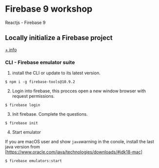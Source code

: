 # Firebase 9 workshop
Reactjs - Firebase 9

## Locally initialize a Firebase project

[+ info](https://firebase.google.com/docs/emulator-suite/connect_and_prototype)

### CLI - Firebase emulator suite

1. install the CLI or update to its latest version.

`$ npm i -g firebase-tools@10.9.2 `

2. Login into firebase, this procces open a new window browser with request permissions.

`$ firebase login`

3. Init firebase. Complete the questions.
   
`$ firebase init`

4. Start emulator

If you are macOS user and show `java`warning in the conole, install the last java version from [https://www.oracle.com/java/technologies/downloads/#jdk18-mac]

`$ firebase emulators:start`

